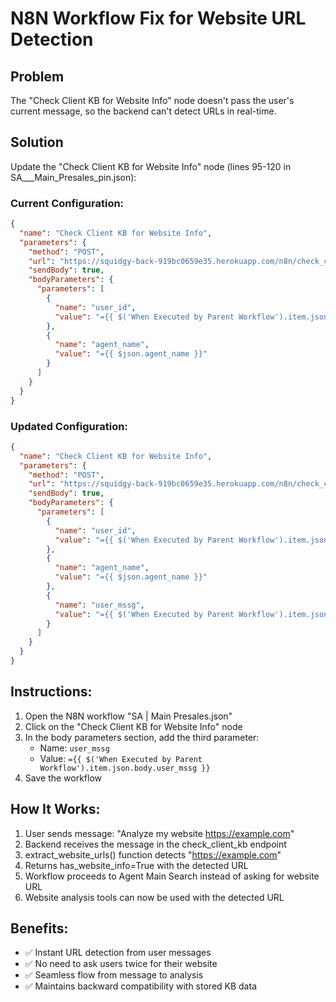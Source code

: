 # N8N Workflow Fix for Website URL Detection

## Problem
The "Check Client KB for Website Info" node doesn't pass the user's current message, so the backend can't detect URLs in real-time.

## Solution
Update the "Check Client KB for Website Info" node (lines 95-120 in SA___Main_Presales_pin.json):

### Current Configuration:
```json
{
  "name": "Check Client KB for Website Info",
  "parameters": {
    "method": "POST",
    "url": "https://squidgy-back-919bc0659e35.herokuapp.com/n8n/check_client_kb",
    "sendBody": true,
    "bodyParameters": {
      "parameters": [
        {
          "name": "user_id",
          "value": "={{ $('When Executed by Parent Workflow').item.json.body.user_id }}"
        },
        {
          "name": "agent_name",
          "value": "={{ $json.agent_name }}"
        }
      ]
    }
  }
}
```

### Updated Configuration:
```json
{
  "name": "Check Client KB for Website Info", 
  "parameters": {
    "method": "POST",
    "url": "https://squidgy-back-919bc0659e35.herokuapp.com/n8n/check_client_kb",
    "sendBody": true,
    "bodyParameters": {
      "parameters": [
        {
          "name": "user_id",
          "value": "={{ $('When Executed by Parent Workflow').item.json.body.user_id }}"
        },
        {
          "name": "agent_name", 
          "value": "={{ $json.agent_name }}"
        },
        {
          "name": "user_mssg",
          "value": "={{ $('When Executed by Parent Workflow').item.json.body.user_mssg }}"
        }
      ]
    }
  }
}
```

## Instructions:
1. Open the N8N workflow "SA | Main Presales.json"
2. Click on the "Check Client KB for Website Info" node
3. In the body parameters section, add the third parameter:
   - Name: `user_mssg`
   - Value: `={{ $('When Executed by Parent Workflow').item.json.body.user_mssg }}`
4. Save the workflow

## How It Works:
1. User sends message: "Analyze my website https://example.com"
2. Backend receives the message in the check_client_kb endpoint
3. extract_website_urls() function detects "https://example.com"
4. Returns has_website_info=True with the detected URL
5. Workflow proceeds to Agent Main Search instead of asking for website URL
6. Website analysis tools can now be used with the detected URL

## Benefits:
- ✅ Instant URL detection from user messages
- ✅ No need to ask users twice for their website
- ✅ Seamless flow from message to analysis
- ✅ Maintains backward compatibility with stored KB data